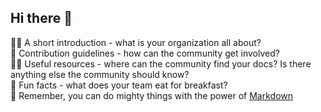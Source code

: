 ## Hi there 👋


🙋‍♀️ A short introduction - what is your organization all about? <br>
🌈 Contribution guidelines - how can the community get involved? <br>
👩‍💻 Useful resources - where can the community find your docs? Is there anything else the community should know?<br>
🍿 Fun facts - what does your team eat for breakfast?<br>
🧙 Remember, you can do mighty things with the power of [Markdown](https://docs.github.com/github/writing-on-github/getting-started-with-writing-and-formatting-on-github/basic-writing-and-formatting-syntax)

